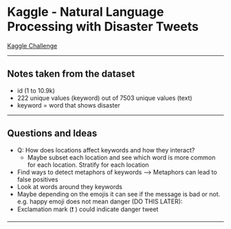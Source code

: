 # Kaggle - Natural Language Processing with Disaster Tweets
[Kaggle Challenge](https://www.kaggle.com/c/nlp-getting-started/data?select=train.csv)

---
## Notes taken from the dataset 
- id (1 to 10.9k)
- 222 unique values (keyword) out of 7503 unique values (text)
- keyword = word that shows disaster 

---
## Questions and Ideas
- Q:  How does locations affect keywords and how they interact?
  - Maybe subset each location and see which word is more common for each
    location. Stratify for each location 
- Find ways to detect metaphors of keywords --> Metaphors can lead to false
  positives 
- Look at words around they keywords 
- Maybe depending on the emojis it can see if the message is bad or not. e.g. happy emoji does not mean danger (DO THIS LATER):
- Exclamation mark (❗️ ) could indicate danger tweet 
---


